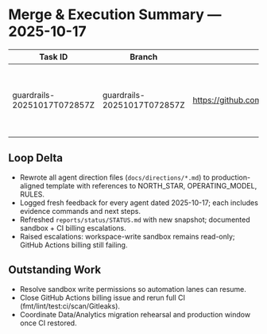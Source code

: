 # Merge & Execution Summary — 2025-10-17

| Task ID | Branch | PR | Status | Notes |
|---------|--------|----|--------|-------|
| guardrails-20251017T072857Z | guardrails-20251017T072857Z | https://github.com/Jgorzitza/HotDash/pull/43 | 🚧 | CI guardrails PR open (docs policy, heartbeat, outcomes). |

## Loop Delta
- Rewrote all agent direction files (`docs/directions/*.md`) to production-aligned template with references to NORTH_STAR, OPERATING_MODEL, RULES.
- Logged fresh feedback for every agent dated 2025-10-17; each includes evidence commands and next steps.
- Refreshed `reports/status/STATUS.md` with new snapshot; documented sandbox + CI billing escalations.
- Raised escalations: workspace-write sandbox remains read-only; GitHub Actions billing still failing.

## Outstanding Work
- Resolve sandbox write permissions so automation lanes can resume.
- Close GitHub Actions billing issue and rerun full CI (fmt/lint/test:ci/scan/Gitleaks).
- Coordinate Data/Analytics migration rehearsal and production window once CI restored.
